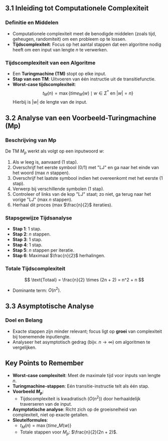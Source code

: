 ## 3.1 Inleiding tot Computationele Complexiteit

### Definitie en Middelen

- Computationele complexiteit meet de benodigde middelen (zoals tijd, geheugen, randomiteit) om een probleem op te lossen.
- **Tijdscomplexiteit**: Focus op het aantal stappen dat een algoritme nodig heeft om een input van lengte $n$ te verwerken.

### Tijdscomplexiteit van een Algoritme

- Een **Turingmachine (TM)** stopt op elke input.
- **Stap van een TM**: Uitvoeren van één instructie uit de transitiefunctie.
- **Worst-case tijdscomplexiteit**:
  $$t_M(n) = \max\{ \textit{time}_M(w) \mid w \in \Sigma^* \text{ en } |w| = n \}$$
  Hierbij is $|w|$ de lengte van de input.

## 3.2 Analyse van een Voorbeeld-Turingmachine (Mp)

### Beschrijving van Mp

De TM $M_p$ werkt als volgt op een inputwoord $w$:

1. Als $w$ leeg is, aanvaard (1 stap).
2. Overschrijf het eerste symbool (0/1) met "LJ" en ga naar het einde van het woord (max $n$ stappen).
3. Overschrijf het laatste symbool indien het overeenkomt met het eerste (1 stap).
4. Verwerp bij verschillende symbolen (1 stap).
5. Controleer of links van de kop "LJ" staat; zo niet, ga terug naar het vorige "LJ" (max $n$ stappen).
6. Herhaal dit proces (max $\frac{n}{2}$ iteraties).

### Stapsgewijze Tijdsanalyse

- **Stap 1**: 1 stap.
- **Stap 2**: $n$ stappen.
- **Stap 3**: 1 stap.
- **Stap 4**: 1 stap.
- **Stap 5**: $n$ stappen per iteratie.
- **Stap 6**: Maximaal $\frac{n}{2}$ herhalingen.

### Totale Tijdscomplexiteit

$$
\text{Totaal} = \frac{n}{2} \times (2n + 2) = n^2 + n
$$

- Dominante term: $O(n^2)$.

## 3.3 Asymptotische Analyse

### Doel en Belang

- Exacte stappen zijn minder relevant; focus ligt op **groei** van complexiteit bij toenemende inputlengte.
- Analyseer het asymptotisch gedrag (bijv. $n \rightarrow \infty$) om algoritmen te vergelijken.

## Key Points to Remember

- **Worst-case complexiteit**: Meet de maximale tijd voor inputs van lengte $n$.
- **Turingmachine-stappen**: Eén transitie-instructie telt als één stap.
- **Voorbeeld $M_p$**:
  - Tijdscomplexiteit is kwadratisch ($O(n^2)$) door herhaaldelijk traverseren van de input.
- **Asymptotische analyse**: Richt zich op de groeisnelheid van complexiteit, niet op exacte getallen.
- **Sleutelformules**:
  - $t_M(n) = \max\{ \textit{time}\_M(w) \}$
  - Totale stappen voor $M_p$: $\frac{n}{2}(2n + 2)$.
